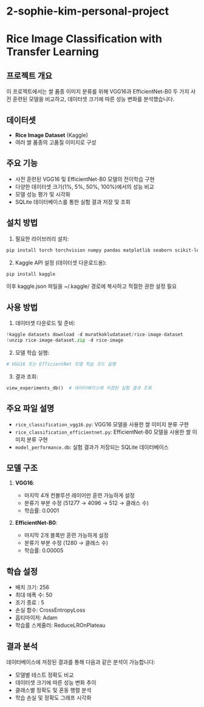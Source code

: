 # 2-sophie-kim-personal-project
# Rice Image Classification with Transfer Learning

## 프로젝트 개요
이 프로젝트에서는 쌀 품종 이미지 분류를 위해 VGG16과 EfficientNet-B0 두 가지 사전 훈련된 모델을 비교하고, 데이터셋 크기에 따른 성능 변화를 분석했습니다.

## 데이터셋
- **Rice Image Dataset** (Kaggle)
- 여러 쌀 품종의 고품질 이미지로 구성

## 주요 기능
- 사전 훈련된 VGG16 및 EfficientNet-B0 모델의 전이학습 구현
- 다양한 데이터셋 크기(1%, 5%, 50%, 100%)에서의 성능 비교
- 모델 성능 평가 및 시각화
- SQLite 데이터베이스를 통한 실험 결과 저장 및 조회

## 설치 방법
1. 필요한 라이브러리 설치:
```bash
pip install torch torchvision numpy pandas matplotlib seaborn scikit-learn pillow
```

2. Kaggle API 설정 (데이터셋 다운로드용):
```bash
pip install kaggle
```
이후 kaggle.json 파일을 ~/.kaggle/ 경로에 복사하고 적절한 권한 설정 필요

## 사용 방법
1. 데이터셋 다운로드 및 준비:
```python
!kaggle datasets download -d muratkokludataset/rice-image-dataset
!unzip rice-image-dataset.zip -d rice-image
```

2. 모델 학습 실행:
```python
# VGG16 또는 EfficientNet 모델 학습 코드 실행
```

3. 결과 조회:
```python
view_experiments_db()  # 데이터베이스에 저장된 실험 결과 조회
```

## 주요 파일 설명
- `rice_classification_vgg16.py`: VGG16 모델을 사용한 쌀 이미지 분류 구현
- `rice_classification_efficientnet.py`: EfficientNet-B0 모델을 사용한 쌀 이미지 분류 구현
- `model_performance.db`: 실험 결과가 저장되는 SQLite 데이터베이스

## 모델 구조
1. **VGG16**:
   - 마지막 4개 컨볼루션 레이어만 훈련 가능하게 설정
   - 분류기 부분 수정 (512*7*7 → 4096 → 512 → 클래스 수)
   - 학습률: 0.0001

2. **EfficientNet-B0**:
   - 마지막 2개 블록만 훈련 가능하게 설정
   - 분류기 부분 수정 (1280 → 클래스 수)
   - 학습률: 0.00005

## 학습 설정
- 배치 크기: 256
- 최대 에폭 수: 50
- 조기 종료 : 5
- 손실 함수: CrossEntropyLoss
- 옵티마이저: Adam
- 학습률 스케줄러: ReduceLROnPlateau

## 결과 분석
데이터베이스에 저장된 결과를 통해 다음과 같은 분석이 가능합니다:
- 모델별 테스트 정확도 비교
- 데이터셋 크기에 따른 성능 변화 추이
- 클래스별 정확도 및 혼동 행렬 분석
- 학습 손실 및 정확도 그래프 시각화

